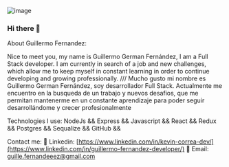 ![image](https://user-images.githubusercontent.com/98292289/200662993-3b32f0b4-c100-4030-a3dc-876d7b54c717.png)

### Hi there 👋

About Guillermo Fernandez:

Nice to meet you, my name is Guillermo German Fernández, I am a Full Stack developer. I am currently in search of a job and new challenges, which allow me to keep myself in constant learning in order to continue developing and growing professionally. 
///
Mucho gusto mi nombre es Guillermo German Fernández, soy desarrollador Full Stack. Actualmente me encuentro en la busqueda de un trabajo y nuevos desafios, que me permitan mantenerme en un  constante aprendizaje para poder seguir desarrollándome y crecer profesionalmente

Technologies I use:
NodeJs &&
Express &&
Javascript &&
React &&
Redux &&
Postgres &&
Sequalize &&
GitHub && 


Contact me:
💾 Linkedin: [https://www.linkedin.com/in/kevin-correa-dev/](https://www.linkedin.com/in/guillermo-fernandez-developer/)
💾 Email: guille.fernandeeez@gmail.com


